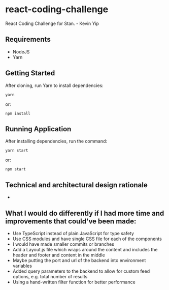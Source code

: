 # react-coding-challenge

React Coding Challenge for Stan. - Kevin Yip

## Requirements

-   NodeJS
-   Yarn

## Getting Started

After cloning, run Yarn to install dependencies:

    yarn

or:

    npm install

## Running Application

After installing dependencies, run the command:

    yarn start

or:

    npm start

## Technical and architectural design rationale

-

## What I would do differently if I had more time and improvements that could've been made:

-   Use TypeScript instead of plain JavaScript for type safety
-   Use CSS modules and have single CSS file for each of the components
-   I would have made smaller commits or branches
-   Add a Layout.js file which wraps around the content and includes the header and footer and content in the middle
-   Maybe putting the port and url of the backend into environment variables
-   Added query parameters to the backend to allow for custom feed options, e.g. total number of results
-   Using a hand-written filter function for better performance
